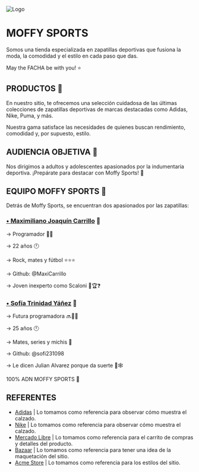 ![Logo](https://i.ibb.co/hF7smkY/Moffy-Sports.jpg)

# MOFFY SPORTS

Somos una tienda especializada en zapatillas deportivas que fusiona la moda, la comodidad y el estilo en cada paso que das.

May the FACHA be with you! ⭐

## PRODUCTOS 🧦
En nuestro sitio, te ofrecemos una selección cuidadosa de las últimas colecciones de zapatillas deportivas de marcas destacadas como Adidas, Nike, Puma, y más.

Nuestra gama satisface las necesidades de quienes buscan rendimiento, comodidad y, por supuesto, estilo. 

## AUDIENCIA OBJETIVA 🧐
Nos dirigimos a adultos y adolescentes apasionados por la indumentaria deportiva. ¡Prepárate para destacar con Moffy Sports! 🚀 
## EQUIPO MOFFY SPORTS 👥
Detrás de Moffy Sports, se encuentran dos apasionados por las zapatillas:

### [• Maximiliano Joaquín Carrillo](https://github.com/MaxiCarrillo) 🐢
→ Programador 👨‍💻

→ 22 años 🕛

→ Rock, mates y fútbol ⭐⭐⭐

→ Github: @MaxiCarrillo

→ Joven inexperto como Scaloni 🤔🏆❓



### [• Sofía Trinidad Yáñez](https://github.com/Sofi231098) 🦋
→ Futura programadora 🔜👩‍💻

→ 25 años 🕛

→ Mates, series y michis 🌠

→ Github: @sofi231098

→ Le dicen Julian Alvarez porque da suerte 🤟🕸


100% ADN MOFFY SPORTS 🧬
## REFERENTES

- [Adidas](https://www.adidas.com.ar/) | Lo tomamos como referencia para observar cómo muestra el calzado.
- [Nike](https://www.nike.com.ar/) | Lo tomamos como referencia para observar cómo muestra el calzado.
- [Mercado Libre](https://www.mercadolibre.com.ar/) |  Lo tomamos como referencia para el carrito de compras y detalles del producto.
- [Bazaar](https://bazaar.ui-lib.com/) | Lo tomamos como referencia para tener una idea de la maquetación del sitio.
- [Acme Store](https://demo.vercel.store/) | Lo tomamos como referencia para los estilos del sitio.
